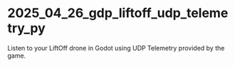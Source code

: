 # 2025_04_26_gdp_liftoff_udp_telemetry_py
Listen to your LiftOff drone in Godot using UDP Telemetry provided by the game.
